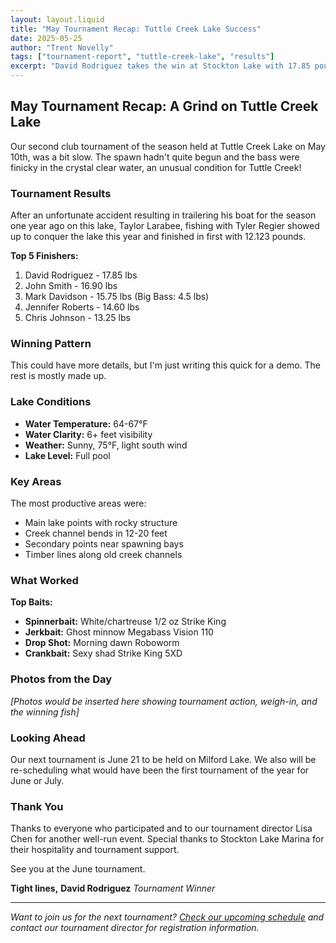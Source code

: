 ```yaml
---
layout: layout.liquid
title: "May Tournament Recap: Tuttle Creek Lake Success"
date: 2025-05-25
author: "Trent Novelly"
tags: ["tournament-report", "tuttle-creek-lake", "results"]
excerpt: "David Rodriguez takes the win at Stockton Lake with 17.85 pounds, as fall patterns emerge across the lake."
---
```


## May Tournament Recap: A Grind on Tuttle Creek Lake

Our second club tournament of the season held at Tuttle Creek Lake on May 10th, was a bit slow. The spawn hadn't quite begun and the bass were finicky in the crystal clear water, an unusual condition for Tuttle Creek!

### Tournament Results

After an unfortunate accident resulting in trailering his boat for the season one year ago on this lake, Taylor Larabee, fishing with Tyler Regier showed up to conquer the lake this year and finished in first with 12.123 pounds.

**Top 5 Finishers:**
1. David Rodriguez - 17.85 lbs
2. John Smith - 16.90 lbs  
3. Mark Davidson - 15.75 lbs (Big Bass: 4.5 lbs)
4. Jennifer Roberts - 14.60 lbs
5. Chris Johnson - 13.25 lbs

### Winning Pattern

This could have more details, but I'm just writing this quick for a demo. The rest is mostly made up.

### Lake Conditions

- **Water Temperature:** 64-67°F
- **Water Clarity:** 6+ feet visibility
- **Weather:** Sunny, 75°F, light south wind
- **Lake Level:** Full pool

### Key Areas

The most productive areas were:
- Main lake points with rocky structure
- Creek channel bends in 12-20 feet
- Secondary points near spawning bays
- Timber lines along old creek channels

### What Worked

**Top Baits:**
- **Spinnerbait:** White/chartreuse 1/2 oz Strike King
- **Jerkbait:** Ghost minnow Megabass Vision 110
- **Drop Shot:** Morning dawn Roboworm
- **Crankbait:** Sexy shad Strike King 5XD

### Photos from the Day

*[Photos would be inserted here showing tournament action, weigh-in, and the winning fish]*

### Looking Ahead

Our next tournament is June 21 to be held on Milford Lake. We also will be re-scheduling what would have been the first tournament of the year for June or July.


### Thank You

Thanks to everyone who participated and to our tournament director Lisa Chen for another well-run event. Special thanks to Stockton Lake Marina for their hospitality and tournament support.

See you at the June tournament.

**Tight lines,**
**David Rodriguez**
*Tournament Winner*

---

*Want to join us for the next tournament? [Check our upcoming schedule](/tournaments/club/upcoming/) and contact our tournament director for registration information.*
